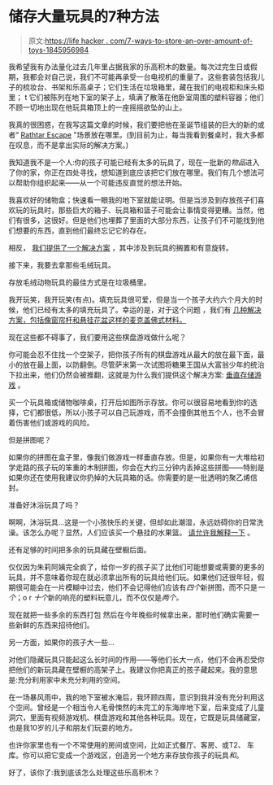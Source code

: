 # 储存大量玩具的7种方法

> 原文:[https://life hacker . com/7-ways-to-store-an-over-amount-of-toys-1845956984](https://lifehacker.com/7-ways-to-store-an-overwhelming-amount-of-toys-1845956984)

我希望我有办法量化过去几年里占据我家的乐高积木的数量。每次过完生日或假期，我都会对自己说，我们不可能再承受一台电视机的重量了。这些套装包括我儿子的梳妆台、书架和乐高桌子；它们生活在垃圾箱里，藏在我们的电视柜和床头柜里； t 它们被陈列在地下室的架子上，填满了散落在他卧室周围的塑料容器；他们不顾一切地出现在他玩具箱顶上的一座摇摇欲坠的山上。

我真的很困惑，在我写这篇文章的时候，我们要把他在圣诞节组装的巨大的新的或者“ [Rathtar Escape](https://www.lego.com/en-us/product/rathtar-escape-75180) ”场景放在哪里。(到目前为止，每当我看到餐桌时，我大多都在叹息，而不是拿出实际的解决方案。)

我知道我不是一个人:你的孩子可能已经有太多的玩具了，现在一批新的*物品*进入了你的家，你正在四处寻找，想知道到底应该把它们放在哪里。我们有几个想法可以帮助你组织起来——从一个可能违反直觉的想法开始。

我喜欢好的储物盒；快速看一眼我的地下室就能证明。但是当涉及到存放孩子们喜欢玩的玩具时，那些巨大的箱子、玩具箱和篮子可能会让事情变得更糟。当然，他们有很多，这很好。但是他们也埋葬了里面的大部分东西，让孩子们不可能找到他们想要的东西，直到他们最终忘记它的存在。

相反， [我们提供了一个解决方案](https://lifehacker.com/get-rid-of-your-kids-storage-bins-1825143053) ，其中涉及到玩具的搁置和有意旋转。

接下来，我要去拿那些毛绒玩具。

存放毛绒动物玩具的最佳方式是在垃圾桶里。

我开玩笑，我开玩笑(有点)。填充玩具很可爱，但是当一个孩子大约六个月大的时候，他们已经有太多的填充玩具了。幸运的是，对于这个问题 ，我们有 [几种解决方案，包括像窗帘杆和悬挂花盆这样的麦克盖佛式材料。](https://lifehacker.com/the-best-ways-to-store-stuffed-animals-1842095966)

现在这些都不碍事了，我们要用这些棋盘游戏做什么呢？

你可能会忍不住找一个空架子，把你孩子所有的棋盘游戏从最大的放在最下面，最小的放在最上面，以防翻倒。尽管萨米第一次试图将糖果王国从大富翁少年的统治下拉出来，他们仍然会被推翻，这就是为什么我们提供这个解决方案: [垂直存储游戏](https://lifehacker.com/store-your-kids-games-vertically-instead-of-stacking-th-1834077912) 。

买一个玩具箱或储物咖啡桌，打开后如图所示存放。你可以很容易地看到你的选择，它们都很低，所以小孩子可以自己玩游戏，而不会撞倒其他五个人，也不会冒着伤害他们或游戏的风险。

但是拼图呢？

如果你的拼图在盒子里，像我们做游戏一样垂直存放。但是，如果你有一大堆给初学走路的孩子玩的笨重的木制拼图，你会在大约三分钟内丢掉这些拼图——特别是如果你还在使用我建议你扔掉的大玩具箱的话。你需要的是一批透明的聚乙烯信封。

准备好沐浴玩具了吗？

啊啊，沐浴玩具...这是一个小孩快乐的关键，但却如此潮湿，永远妨碍你的日常洗澡。该怎么办呢？显然，人们应该买一个悬挂的水果篮。 [请允许我解释一下](https://lifehacker.com/the-best-way-to-store-your-kids-bath-toys-1840829972) 。

还有足够的时间把多余的玩具藏在壁橱后面。

仅仅因为朱莉阿姨完全疯了，给你一岁的孩子买了比他们可能想要或需要的更多的玩具，并不意味着你现在就必须拿出所有的玩具给他们玩。如果他们还很年轻，假期很可能会在一片模糊中过去，他们不会记得他们应该有*四个*新拼图，而不只是*一个*；o r *十个*新的响亮的塑料玩意儿，而不仅仅是*两个。*

现在就把一些多余的东西打包 然后在今年晚些时候拿出来，那时他们确实需要一些新鲜的东西来招待他们。

另一方面，如果你的孩子大一些...

对他们隐藏玩具只能起这么长时间的作用——等他们长大一点，他们不会再忍受你把他们的新玩具藏在壁橱的高架子上。我建议你把真正的孩子藏起来。我的意思是:充分利用家中未充分利用的空间。

在一场暴风雨中，我的地下室被水淹后，我环顾四周，意识到我并没有充分利用这个空间。曾经是一个相当令人毛骨悚然的未完工的东海岸地下室，后来变成了儿童洞穴，里面有视频游戏机、棋盘游戏和其他各种玩具。现在，它既是玩具储藏室，也是我10岁的儿子和朋友们玩耍的地方。

也许你家里也有一个不常使用的房间或空间，比如正式餐厅、客房、或T2、 车库。你可以把它变成一个游戏区，创造另一个地方来存放你孩子的玩具*和*。

好了，该你了:我到底该怎么处理这些乐高积木？